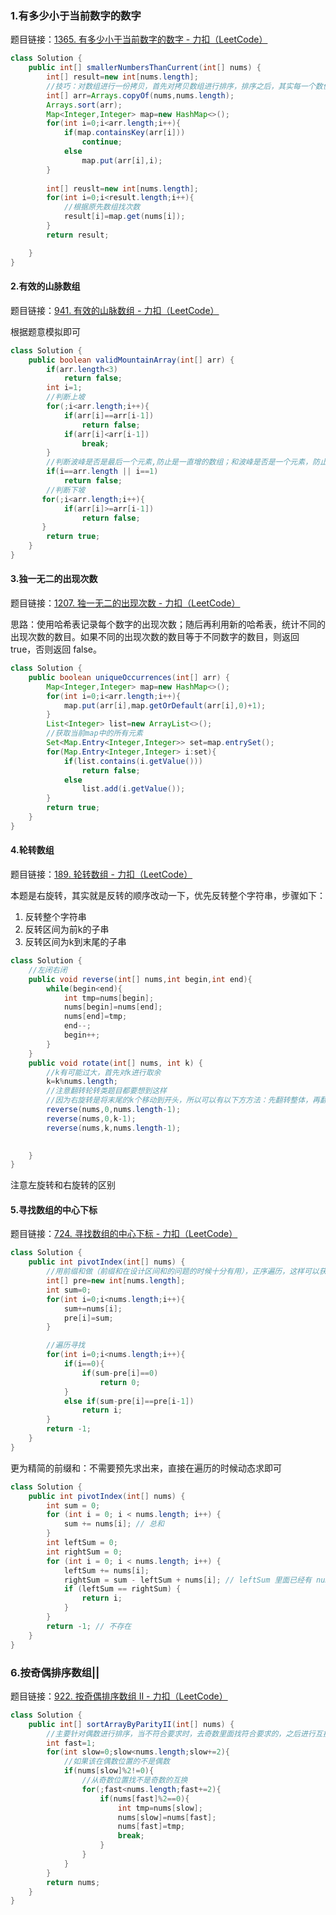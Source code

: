 ### 1.有多少小于当前数字的数字
题目链接：[1365. 有多少小于当前数字的数字 - 力扣（LeetCode）](https://leetcode.cn/problems/how-many-numbers-are-smaller-than-the-current-number/description/)

```java
class Solution {
    public int[] smallerNumbersThanCurrent(int[] nums) {
        int[] result=new int[nums.length];
        //技巧：对数组进行一份拷贝，首先对拷贝数组进行排序，排序之后，其实每一个数值的下标就代表这前面有几个比它小的了。如何解决数组有相同元素值的情况呢：使用map正序遍历进行存储，如果map中已经有该元素，那么就取消put，这样map中存放的就是相同元素最左面的数值和下标了
        int[] arr=Arrays.copyOf(nums,nums.length);
        Arrays.sort(arr);
        Map<Integer,Integer> map=new HashMap<>();
        for(int i=0;i<arr.length;i++){
            if(map.containsKey(arr[i]))
                continue;
            else
                map.put(arr[i],i);
        }
        
        int[] reuslt=new int[nums.length];
        for(int i=0;i<result.length;i++){
            //根据原先数组找次数
            result[i]=map.get(nums[i]);
        }
        return result;

    }
}
```

#### 2.有效的山脉数组
题目链接：[941. 有效的山脉数组 - 力扣（LeetCode）](https://leetcode.cn/problems/valid-mountain-array/description/)

根据题意模拟即可
```java
class Solution {
    public boolean validMountainArray(int[] arr) {
        if(arr.length<3)
            return false;
        int i=1;
        //判断上坡
        for(;i<arr.length;i++){
            if(arr[i]==arr[i-1])
                return false;
            if(arr[i]<arr[i-1])
                break;
        }
        //判断波峰是否是最后一个元素,防止是一直增的数组；和波峰是否是一个元素，防止是一直减的数组
        if(i==arr.length || i==1)
            return false;
        //判断下坡
       for(;i<arr.length;i++){
            if(arr[i]>=arr[i-1])
                return false;
       }
        return true;
    }
}
```

#### 3.独一无二的出现次数
题目链接：[1207. 独一无二的出现次数 - 力扣（LeetCode）](https://leetcode.cn/problems/unique-number-of-occurrences/description/)

思路：使用哈希表记录每个数字的出现次数；随后再利用新的哈希表，统计不同的出现次数的数目。如果不同的出现次数的数目等于不同数字的数目，则返回 true，否则返回 false。

```java
class Solution {
    public boolean uniqueOccurrences(int[] arr) {
        Map<Integer,Integer> map=new HashMap<>();
        for(int i=0;i<arr.length;i++){
            map.put(arr[i],map.getOrDefault(arr[i],0)+1);
        }
        List<Integer> list=new ArrayList<>();
        //获取当前map中的所有元素
        Set<Map.Entry<Integer,Integer>> set=map.entrySet();
        for(Map.Entry<Integer,Integer> i:set){
            if(list.contains(i.getValue()))
                return false;
            else
                list.add(i.getValue());
        }
        return true;
    }
}
```

#### 4.轮转数组
题目链接：[189. 轮转数组 - 力扣（LeetCode）](https://leetcode.cn/problems/rotate-array/description/)

本题是右旋转，其实就是反转的顺序改动一下，优先反转整个字符串，步骤如下：

1. 反转整个字符串
2. 反转区间为前k的子串
3. 反转区间为k到末尾的子串

```java
class Solution {
    //左闭右闭
    public void reverse(int[] nums,int begin,int end){
        while(begin<end){
            int tmp=nums[begin];
            nums[begin]=nums[end];
            nums[end]=tmp;
            end--;
            begin++;
        }
    }
    public void rotate(int[] nums, int k) {
        //k有可能过大，首先对k进行取余
        k=k%nums.length;
        //注意翻转轮转类题目都要想到这样
        //因为右旋转是将末尾的k个移动到开头，所以可以有以下方方法：先翻转整体，再翻转左边k，再翻转右边n-k个
        reverse(nums,0,nums.length-1);
        reverse(nums,0,k-1);
        reverse(nums,k,nums.length-1);
        

    }
}
```

注意左旋转和右旋转的区别


#### 5.寻找数组的中心下标
题目链接：[724. 寻找数组的中心下标 - 力扣（LeetCode）](https://leetcode.cn/problems/find-pivot-index/description/)

```java
class Solution {
    public int pivotIndex(int[] nums) {
        //用前缀和做（前缀和在设计区间和的问题的时候十分有用），正序遍历，这样可以获得最左边的
        int[] pre=new int[nums.length];
        int sum=0;
        for(int i=0;i<nums.length;i++){
            sum+=nums[i];
            pre[i]=sum;
        }

        //遍历寻找
        for(int i=0;i<nums.length;i++){
            if(i==0){
                if(sum-pre[i]==0)
                    return 0;
            }
            else if(sum-pre[i]==pre[i-1])
                return i;
        }
        return -1;
    }
}
```

更为精简的前缀和：不需要预先求出来，直接在遍历的时候动态求即可

```java
class Solution {
    public int pivotIndex(int[] nums) {
        int sum = 0;
        for (int i = 0; i < nums.length; i++) {
            sum += nums[i]; // 总和
        }
        int leftSum = 0;
        int rightSum = 0;
        for (int i = 0; i < nums.length; i++) {
            leftSum += nums[i];
            rightSum = sum - leftSum + nums[i]; // leftSum 里面已经有 nums[i]，多减了一次，所以加上
            if (leftSum == rightSum) {
                return i;
            }
        }
        return -1; // 不存在
    }
}
```

### 6.按奇偶排序数组||
题目链接：[922. 按奇偶排序数组 II - 力扣（LeetCode）](https://leetcode.cn/problems/sort-array-by-parity-ii/description/)

```java
class Solution {
    public int[] sortArrayByParityII(int[] nums) {
        //主要针对偶数进行排序，当不符合要求时，去奇数里面找符合要求的，之后进行互换
        int fast=1;
        for(int slow=0;slow<nums.length;slow+=2){
            //如果该在偶数位置的不是偶数
            if(nums[slow]%2!=0){
                //从奇数位置找不是奇数的互换
                for(;fast<nums.length;fast+=2){
                    if(nums[fast]%2==0){
                        int tmp=nums[slow];
                        nums[slow]=nums[fast];
                        nums[fast]=tmp;
                        break;
                    }
                }
            }
        }
        return nums;
    }
}
```
